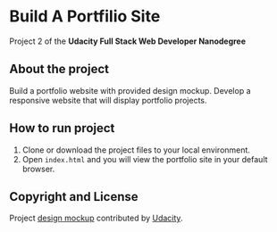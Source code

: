 # Build A Portfilio Site
Project 2 of the **Udacity Full Stack Web Developer Nanodegree**

## About the project
Build a portfolio website with provided design mockup. Develop a responsive website that will display portfolio projects.

## How to run project
1. Clone or download the project files to your local environment.
2. Open `index.html` and you will view the portfolio site in your default browser.

## Copyright and License
Project [design mockup](https://d17h27t6h515a5.cloudfront.net/topher/2017/November/5a136147_design-mockup-portfolio/design-mockup-portfolio.pdf) contributed by [Udacity](https://www.udacity.com).